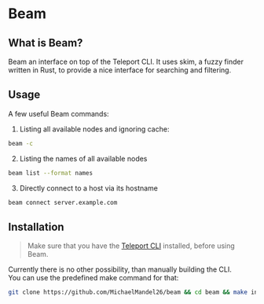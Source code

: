 # Beam

## What is Beam?

Beam an interface on top of the Teleport CLI. It uses skim, a fuzzy finder written in Rust, to provide a nice interface for searching and filtering.

## Usage

A few useful Beam commands:

1. Listing all available nodes and ignoring cache:
```bash
beam -c
```
2. Listing the names of all available nodes
```bash
beam list --format names
```
3. Directly connect to a host via its hostname
```bash
beam connect server.example.com
```
## Installation

> Make sure that you have the [Teleport CLI](https://goteleport.com/docs/installation/) installed, before using Beam.

Currently there is no other possibility, than manually building the CLI.  
You can use the predefined make command for that:

```bash
git clone https://github.com/MichaelMandel26/beam && cd beam && make install
```